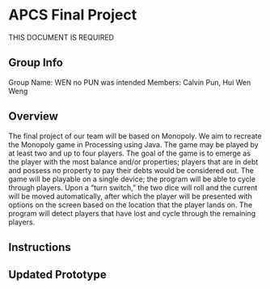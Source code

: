 # APCS Final Project
THIS DOCUMENT IS REQUIRED
## Group Info
Group Name: WEN no PUN was intended
Members: Calvin Pun, Hui Wen Weng
## Overview
The final project of our team will be based on Monopoly. We aim to recreate the Monopoly game in Processing using Java. The game may be played by at least two and up to four players. The goal of the game is to emerge as the player with the most balance and/or properties; players that are in debt and possess no property to pay their debts would be considered out. The game will be playable on a single device; the program will be able to cycle through players. Upon a “turn switch,” the two dice will roll and the current will be moved automatically, after which the player will be presented with options on the screen based on the location that the player lands on. The program will detect players that have lost and cycle through the remaining players. 
## Instructions
## Updated Prototype
